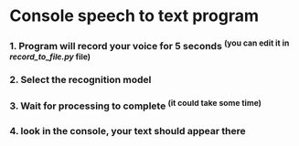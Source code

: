 # Console speech to text program

### 1. Program will record your voice for 5 seconds <sup>(you can edit it in **_record_to_file.py_** file)</sup>
### 2. Select the recognition model
### 3. Wait for processing to complete <sup>(it could take some time)</sup>
### 4. look in the console, your text should appear there
